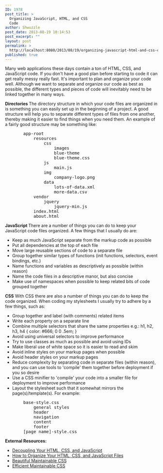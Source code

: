 ```yaml
---
ID: 1978
post_title: >
  Organizing JavaScript, HTML, and CSS
  Code
author: Shwuzzle
post_date: 2013-08-19 10:14:53
post_excerpt: ""
layout: post
permalink: >
  http://localhost:8080/2013/08/19/organizing-javascript-html-and-css-code/
published: true
---
```

Many web applications these days contain a ton of HTML, CSS, and JavaScript code. If you don't have a good plan before starting to code it can get really messy really fast. It's important to plan and organize your code well. Although we want to separate and organize our code as best as possible, the different types and pieces of code will inevitably need to be linked together in many ways.

<strong>Directories
</strong>The directory structure in which your code files are organized in is something you can easily set up in the beginning of a project. A good structure will help you to separate different types of files from one another, thereby making it easier to find things when you need them. An example of a fairly good structure may be something like:
<pre style="padding-left: 60px;">app-root
    resources
        css
            images
            blue-theme
            blue-theme.css
        js
            main.js
        img
            company-logo.png
        data
            lots-of-data.xml
            more-data.csv
    vendor
        jquery
            jquery-min.js
    index.html
    about.html</pre>
<strong>JavaScript
</strong>There are a number of things you can do to keep your JavaScript code files organized. A few things that I usually do are:
<ul>
	<li>Keep as much JavaScript separate from the markup code as possible</li>
	<li>Put all dependencies at the top of each file<strong></strong></li>
	<li>Move large reusable sections of code to a separate file</li>
	<li>Group together similar types of functions (init functions, selectors, event bindings, etc.)</li>
	<li>Name functions and variables as descriptively as possible (within reason)</li>
	<li>Name the code files in a descriptive manor, but also concise</li>
	<li>Make use of namespaces when possible to keep related bits of code grouped together</li>
</ul>
<strong>CSS</strong>
With CSS there are also a number of things you can do to keep the code organized. When coding my stylesheets I usually try to adhere by a few things, such as:
<ul>
	<li>Group together and label (with comments) related items</li>
	<li>Write each property on a separate line</li>
	<li>Combine multiple selectors that share the same properties
e.g.: h1, h2, h3, h4 { color: #666; 0 0 .5em; }</li>
	<li>Avoid using universal selectors to improve performance</li>
	<li>Try to use classes as much as possible and avoid using IDs</li>
	<li>Make liberal use of white space so it is easier to read and skim</li>
	<li>Avoid inline styles on your markup pages when possible</li>
	<li>Avoid header styles on your markup pages</li>
	<li>Reduce complexity by separating code in separate files (within reason), and you can use tools to 'compile' them together before deployment if you so desire</li>
	<li>Use a CSS minifier to 'compile' your code into a smaller file for deployment to improve performance</li>
	<li>Layout the stylesheet such that it somewhat mirrors the page(s)/template(s). For example:</li>
</ul>
<pre style="padding-left: 60px;">base-style.css
    general styles
    header
    navigation
    content
    footer
[page_name]-style.css</pre>
<strong>External Resources:</strong>
<ul>
	<li><a href="http://philipwalton.com/articles/decoupling-html-css-and-javascript/">Decoupling Your HTML, CSS, and JavaScript</a></li>
	<li><a href="http://appcropolis.com/blog/web-technology/organize-html-css-javascript-files/">How to Organize Your HTML, CSS, and JavaScript Files</a></li>
	<li><a href="http://www.slideshare.net/lachlanhardy/beautiful-maintainable-css">Beautiful Maintainable CSS</a></li>
	<li><a href="http://www.slideshare.net/maxdesign/efficient-maintainable-css-presentation">Efficient Maintainable CSS</a></li>
</ul>